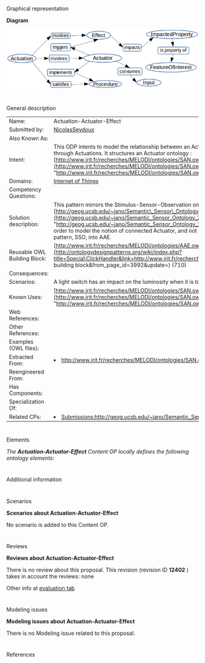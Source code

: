 # 

 Graphical representation



__Diagram__ 





[![Image:Odp AAE.png](images/2/20/Odp_AAE.png)](../Image/Odp_AAE.png "Image:Odp AAE.png")





# 

 General description




|  |  |
| --- | --- |
|  Name:  |  Actuation-Actuator-Effect  |
|  Submitted by:  | [NicolasSeydoux](../User/NicolasSeydoux "User:NicolasSeydoux")  |
|  Also Known As:  |  |
|  Intent:  |  This ODP intents to model the relationship between an Actuator and the Effect it has on its environment through Actuations. It structures an Actuator ontology : [http://www.irit.fr/recherches/MELODI/ontologies/SAN.owl](http://www.irit.fr/recherches/MELODI/ontologies/SAN.owl "http://www.irit.fr/recherches/MELODI/ontologies/SAN.owl")  |
|  Domains:  | [Internet of Things](../Community/Internet_of_Things "Community:Internet of Things")  |
|  Competency Questions:  |  |
|  Solution description:  |  This pattern mirrors the Stimulus-Sensor-Observation ontology design pattern, described at [http://geog.ucsb.edu/~jano/Semantic\_Sensor\_Ontology\_2010.pdf](http://geog.ucsb.edu/~jano/Semantic_Sensor_Ontology_2010.pdf "http://geog.ucsb.edu/~jano/Semantic_Sensor_Ontology_2010.pdf")  . The idea was to extend SSN in order to model the notion of connected Actuator, and not only Sensor. To do so, we adapted SSN's core pattern, SSO, into AAE.  |
|  Reusable OWL Building Block:  | [http://www.irit.fr/recherches/MELODI/ontologies/AAE.owl](http://ontologydesignpatterns.org/wiki/index.php?title=Special:ClickHandler&link=http://www.irit.fr/recherches/MELODI/ontologies/AAE.owl&message=OWL building block&from_page_id=3992&update=)  (710)  |
|  Consequences:  |  |
|  Scenarios:  |  A light switch has an impact on the luminosity when it is toggled  |
|  Known Uses:  | [http://www.irit.fr/recherches/MELODI/ontologies/SAN.owl](http://www.irit.fr/recherches/MELODI/ontologies/SAN.owl "http://www.irit.fr/recherches/MELODI/ontologies/SAN.owl")  |
|  Web References:  |  |
|  Other References:  |  |
|  Examples (OWL files):  |  |
|  Extracted From:  | <li><a class="external free" href="http://www.irit.fr/recherches/MELODI/ontologies/SAN.owl" rel="nofollow" title="http://www.irit.fr/recherches/MELODI/ontologies/SAN.owl">        http://www.irit.fr/recherches/MELODI/ontologies/SAN.owl       </a></li> |
|  Reengineered From:  |  |
|  Has Components:  |  |
|  Specialization Of:  |  |
|  Related CPs:  | <li><a class="new" href="http://ontologydesignpatterns.org/wiki/index.php?title=Submissions:Http://geog.ucsb.edu/%7Ejano/Semantic_Sensor_Ontology_2010.pdf&amp;action=edit&amp;redlink=1" title="Submissions:Http://geog.ucsb.edu/~jano/Semantic Sensor Ontology 2010.pdf (not yet written)">        Submissions:http://geog.ucsb.edu/~jano/Semantic_Sensor_Ontology_2010.pdf       </a></li> |



  





# 

 Elements



_The
 __Actuation-Actuator-Effect__ 
 Content OP locally defines the following ontology elements:_ 




# 

 Additional information



# 

 Scenarios




__Scenarios about Actuation-Actuator-Effect__ 


 No scenario is added to this Content OP.
 




# 

 Reviews




__Reviews about Actuation-Actuator-Effect__ 


 There is no review about this proposal.
This revision (revision ID
 __12402__ 
 ) takes in account the reviews: none
 



 Other info at
 [evaluation tab](http://ontologydesignpatterns.org/wiki/index.php?title=Submissions:Actuation-Actuator-Effect&action=evaluation "http://ontologydesignpatterns.org/wiki/index.php?title=Submissions:Actuation-Actuator-Effect&action=evaluation") 





  





# 

 Modeling issues




__Modeling issues about Actuation-Actuator-Effect__ 


 There is no Modeling issue related to this proposal.
 




  





# 

 References
